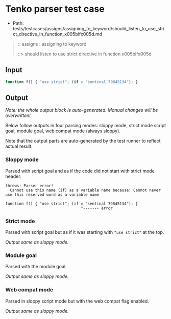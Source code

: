 # Tenko parser test case

- Path: tests/testcases/assigns/assigning_to_keyword/should_listen_to_use_strict_directive_in_function_x005bifx005d.md

> :: assigns : assigning to keyword
>
> ::> should listen to use strict directive in function x005bifx005d

## Input

`````js
function f() { "use strict"; (if = "sentinal 79845134"); }
`````

## Output

_Note: the whole output block is auto-generated. Manual changes will be overwritten!_

Below follow outputs in four parsing modes: sloppy mode, strict mode script goal, module goal, web compat mode (always sloppy).

Note that the output parts are auto-generated by the test runner to reflect actual result.

### Sloppy mode

Parsed with script goal and as if the code did not start with strict mode header.

`````
throws: Parser error!
  Cannot use this name (if) as a variable name because: Cannot never use this reserved word as a variable name

function f() { "use strict"; (if = "sentinal 79845134"); }
                                 ^------- error
`````

### Strict mode

Parsed with script goal but as if it was starting with `"use strict"` at the top.

_Output same as sloppy mode._

### Module goal

Parsed with the module goal.

_Output same as sloppy mode._

### Web compat mode

Parsed in sloppy script mode but with the web compat flag enabled.

_Output same as sloppy mode._

